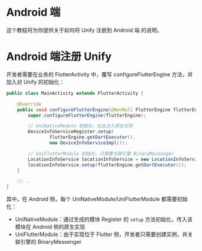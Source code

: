 # Android 端

这个教程将为你提供关于如何将 Unify 注册到 Android 端 的说明。

# Android 端注册 Unify

开发者需要在业务的 FlutterActivity 中，覆写 configureFlutterEngine 方法，并加入对 Unify 的初始化：

```java
public class MainActivity extends FlutterActivity {

    @Override
    public void configureFlutterEngine(@NonNull FlutterEngine flutterEngine) {
        super.configureFlutterEngine(flutterEngine);

        // UniNativeModule 初始化，在此注入原生实现
        DeviceInfoServiceRegister.setup(
                flutterEngine.getDartExecutor(),
                new DeviceInfoServiceImpl());

        // UniFlutterModule 初始化，只需要关联引擎 BinaryMessenger
        LocationInfoService locationInfoService = new LocationInfoService();
        locationInfoService.setup(flutterEngine.getDartExecutor());
    }

    //...
}
```

其中，在 Android 侧，每个 UniNativeModule/UniFlutterModule 都需要初始化：

- UniNativeModule：通过生成的模块 Register 的 `setup` 方法初始化，传入该模块在 Android 侧的原生实现
- UniFlutterModule：由于实现位于 Flutter 侧，开发者只需要创建实例，并关联引擎的 BinaryMessenger
